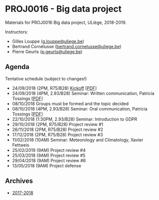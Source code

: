 # PROJ0016 - Big data project

Materials for PROJ0016 Big data project, ULiège, 2018-2019.

Instructors:
- Gilles Louppe ([g.louppe@uliege.be](mailto:g.louppe@uliege.be))
- Bertrand Cornélusse ([bertrand.cornelusse@uliege.be](mailto:bertrand.cornelusse@uliege.be))
- Pierre Geurts ([p.geurts@uliege.be](mailto:p.geurts@uliege.be))

## Agenda

Tentative schedule (subject to changes!)

- 24/09/2018 (2PM, R75/B28) [Kickoff](https://glouppe.github.io/proj0016-big-data-project/?p=kickoff.md) [[PDF](https://glouppe.github.io/proj0016-big-data-project/pdf/kickoff.pdf)]
- 24/09/2018 (4PM, 2.93/B28) Seminar: Written communication, Patricia Tossings [[PDF](https://glouppe.github.io/proj0016-big-data-project/pdf/tossings-written-communication.pdf)]
- 08/10/2018 Groups must be formed and the topic decided
- 08/10/2018 (4PM, 2.93/B28) Seminar: Oral communication, Patricia Tossings [[PDF](https://glouppe.github.io/proj0016-big-data-project/pdf/tossings-oral-communication.pdf)]
- 22/10/2018 (1:30PM, 2.93/B28) Seminar: Introduction to GDPR
- 29/10/2018 (2PM, R75/B28) Project review #1
- 26/11/2018 (2PM, R75/B28) Project review #2
- 17/12/2018 (2PM, R75/B28) Project review #3
- 11/02/2018 (10AM) Seminar: Meteorology and Climatology, Xavier Fettweis
- 25/02/2019 (9AM) Project review #4
- 25/03/2018 (9AM) Project review #5
- 29/04/2018 (9AM) Project review #6
- 13/05/2018 (9AM) Project defense

## Archives

- [2017-2018](https://github.com/glouppe/proj0016-big-data-project/tree/proj0016-2017)
